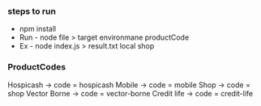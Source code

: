 ### steps to run

- npm install
- Run - node file > target environmane productCode
- Ex - node index.js > result.txt local shop

### ProductCodes

Hospicash -> code = hospicash
Mobile -> code = mobile
Shop -> code = shop
Vector Borne -> code = vector-borne
Credit life -> code = credit-life
